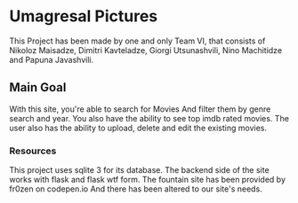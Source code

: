 # Umagresal Pictures

This Project has been made by one and only Team VI, that consists of Nikoloz Maisadze, Dimitri Kavteladze, Giorgi Utsunashvili, Nino Machitidze and Papuna Javashvili.
## Main Goal
With this site, you're able to search for Movies And filter them by genre search and year. You also have the ability to see top imdb rated movies. The user also has the ability to upload, delete and edit the existing movies. 
### Resources
This project uses sqlite 3 for its database. The backend side of the site works with flask and flask wtf form. The fountain site has been provided by fr0zen on codepen.io And there has been altered to our site's needs.
